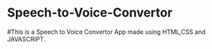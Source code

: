 # Speech-to-Voice-Convertor

#This is a Speech to Voice Convertor App made using HTML,CSS and JAVASCRIPT.
